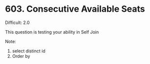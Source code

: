 # 603. Consecutive Available Seats

Difficult: 2.0

This question is testing your ability in Self Join

Note:
1. select distinct id
2. Order by

